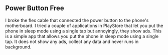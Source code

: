 Power Button Free
------------------

I broke the flex cable that connected the power button to the phone's motherboard. I tried a couple of applications in PlayStore that let you put the phone in sleep mode using a single tap but annoyingly, they show ads. This is a simple app that allows you put the phone in sleep mode using a single tap. It does not show any ads, collect any data and never runs in background.
